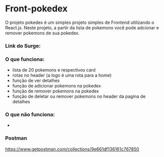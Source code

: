 # Front-pokedex


O projeto pokedex é um simples projeto simples de Frontend utilizando o React.js. Neste projeto, a partir da lista de pokemons você pode adcionar e remover pokemons de sua pokedex.

### Link do Surge:


### O que funciona:
- lista de 20 pokemons e respectivos card
- rotas no header (a logo é uma rota para a home)
- função de ver detalhes
- função de adicionar pokemons na pokedex
- função de remover pokemons na pokedex
- função de deletar ou remover pokemons no header da pagina de detalhes

### O que não funciona: 
- 


### Postman
https://www.getpostman.com/collections/9e661df136161c767850
